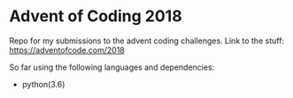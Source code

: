 # Advent of Coding 2018

Repo for my submissions to the advent coding challenges. Link to the stuff: https://adventofcode.com/2018

So far using the following languages and dependencies:
- python(3.6)